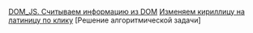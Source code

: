 [DOM_JS. Считываем информацию из DOM](https://adleibadanakai.github.io/DOM_JS.-DOM/)
[Изменяем кириллицу на латиницу по клику](https://adleibadanakai.github.io/Pasport1/)
[Решение алгоритмической задачи]
